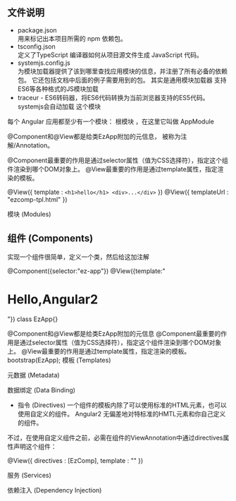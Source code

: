## 文件说明
* package.json  
用来标记出本项目所需的 npm 依赖包。
* tsconfig.json  
 定义了TypeScript 编译器如何从项目源文件生成 JavaScript 代码。
* systemjs.config.js  
 为模块加载器提供了该到哪里查找应用模块的信息，并注册了所有必备的依赖包。 它还包括文档中后面的例子需要用到的包。
 其实是通用模块加载器  支持ES6等各种格式的JS模块加载
* traceur -
 ES6转码器，将ES6代码转换为当前浏览器支持的ES5代码。systemjs会自动加载 这个模块

 每个 Angular 应用都至少有一个模块： 根模块 ，在这里它叫做 AppModule 

 @Component和@View都是给类EzApp附加的元信息， 被称为注解/Annotation。

 @Component最重要的作用是通过selector属性（值为CSS选择符），指定这个组件渲染到哪个DOM对象上。 
 @View最重要的作用是通过template属性，指定渲染的模板。

 @View({
    template : `<h1>hello</h1>
                <div>...</div>`
})
@View({
    templateUrl : "ezcomp-tpl.html"
})

 模块 (Modules)

## 组件 (Components)
实现一个组件很简单，定义一个类，然后给这加注解

@Component({selector:"ez-app"})
@View({template:"<h1>Hello,Angular2</h1>"})
class EzApp{}

@Component和@View都是给类EzApp附加的元信息
@Component最重要的作用是通过selector属性（值为CSS选择符），指定这个组件渲染到哪个DOM对象上。 @View最重要的作用是通过template属性，指定渲染的模板。
bootstrap(EzApp);
模板 (Templates)

元数据 (Metadata)

数据绑定 (Data Binding)

* 指令 (Directives)
一个组件的模板内除了可以使用标准的HTML元素，也可以使用自定义的组件。
Angular2  无偏差地对特标准的HMTL元素和你自己定义的组件。

不过，在使用自定义组件之前，必需在组件的ViewAnnotation中通过directives属性声明这个组件：

@View({
    directives : [EzComp],
    template : "<ez-comp></ez-comp>"
})

服务 (Services)

依赖注入 (Dependency Injection)